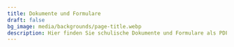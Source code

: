 ```yaml
---
title: Dokumente und Formulare
draft: false
bg_image: media/backgrounds/page-title.webp
description: Hier finden Sie schulische Dokumente und Formulare als PDF zum Download.
---
```

